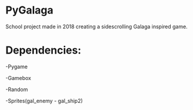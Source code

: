 # PyGalaga
School project made in 2018 creating a sidescrolling Galaga inspired game.

# Dependencies:
  -Pygame
  
  -Gamebox
  
  -Random
  
  -Sprites(gal_enemy - gal_ship2) 
